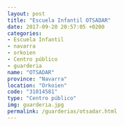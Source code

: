 ```yaml
---
layout: post
title: "Escuela Infantil OTSADAR"
date: 2017-09-20 20:57:05 +0200
categories:
- Escuela Infantil
- navarra
- orkoien
- Centro público
- guarderia
name: "OTSADAR"
province: "Navarra"
location: "Orkoien"
code: "31014581"
type: "Centro público"
img: guarderia.jpg
permalink: /guarderias/otsadar.html
---
```

